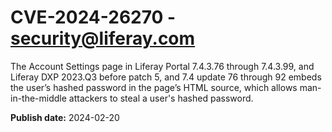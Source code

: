 # CVE-2024-26270 - security@liferay.com

The Account Settings page in Liferay Portal 7.4.3.76 through 7.4.3.99, and Liferay DXP 2023.Q3 before patch 5, and 7.4 update 76 through 92 embeds the user’s hashed password in the page’s HTML source, which allows man-in-the-middle attackers to steal a user's hashed password.

**Publish date:** 2024-02-20
